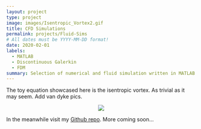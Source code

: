 ```yaml
---
layout: project
type: project
image: images/Isentropic_Vortex2.gif
title: CFD Simulations
permalink: projects/Fluid-Sims
# All dates must be YYYY-MM-DD format!
date: 2020-02-01
labels:
  - MATLAB
  - Discontinuous Galerkin 
  - FDM
summary: Selection of numerical and fluid simulation written in MATLAB. Isentropic vortex, 2D inviscid cylinder, multidimensional diffusion, lid-driven square cavity flow. 
---
```

The toy equation showcased here is the isentropic vortex. As trivial as it may seem. Add van dyke pics.
 
<p align="center">
<img src="../images/Isentropic_Vortex2.gif">
</p>

In the meanwhile visit my [Github repo](https://github.com/DiscoBroccoli/CFD-Simulation). More coming soon...
